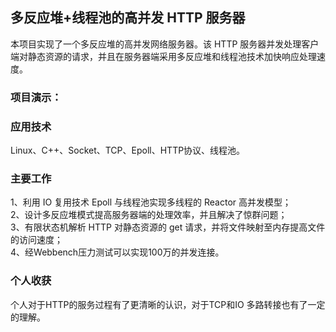 
## 多反应堆+线程池的高并发 HTTP 服务器  
本项目实现了一个多反应堆的高并发网络服务器。该 HTTP 服务器并发处理客户端对静态资源的请求，并且在服务器端采用多反应堆和线程池技术加快响应处理速度。  

### 项目演示：
### 应用技术
Linux、C++、Socket、TCP、Epoll、HTTP协议、线程池。  
### 主要工作
1、利用 IO 复用技术 Epoll 与线程池实现多线程的 Reactor 高并发模型；  
2、设计多反应堆模式提高服务器端的处理效率，并且解决了惊群问题；   
3、有限状态机解析 HTTP 对静态资源的 get 请求，并将文件映射至内存提高文件的访问速度；  
4、经Webbench压力测试可以实现100万的并发连接。  

### 个人收获
个人对于HTTP的服务过程有了更清晰的认识，对于TCP和IO 多路转接也有了一定的理解。  
